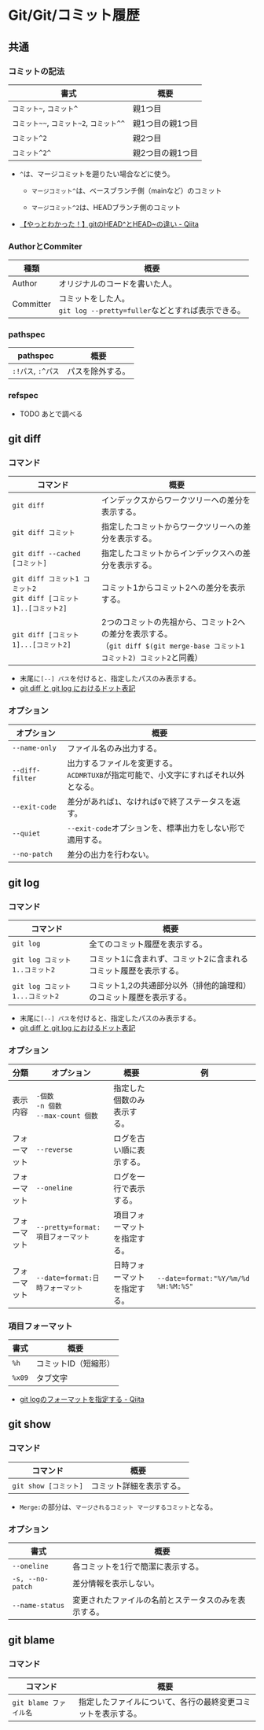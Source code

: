# Git/Git/コミット履歴

## 共通

### コミットの記法

| 書式                                     | 概要             |
| ---------------------------------------- | ---------------- |
| `コミット~`, `コミット^`                 | 親1つ目          |
| `コミット~~`, `コミット~2`, `コミット^^` | 親1つ目の親1つ目 |
| `コミット^2`                             | 親2つ目          |
| `コミット^2^`                            | 親2つ目の親1つ目 |

- `^`は、マージコミットを遡りたい場合などに使う。
  - `マージコミット^`は、ベースブランチ側（mainなど）のコミット

  - `マージコミット^2`は、HEADブランチ側のコミット

- [【やっとわかった！】gitのHEAD^とHEAD~の違い - Qiita](https://qiita.com/chihiro/items/d551c14cb9764454e0b9)

### AuthorとCommiter

| 種類      | 概要                                                         |
| --------- | ------------------------------------------------------------ |
| Author    | オリジナルのコードを書いた人。                               |
| Committer | コミットをした人。<br />`git log --pretty=fuller`などとすれば表示できる。 |

### pathspec

| pathspec           | 概要             |
| ------------------ | ---------------- |
| `:!パス`, `:^パス` | パスを除外する。 |

### refspec

- TODO あとで調べる

## git diff

### コマンド

| コマンド                                                     | 概要                                                         |
| ------------------------------------------------------------ | ------------------------------------------------------------ |
| `git diff`                                                   | インデックスからワークツリーへの差分を表示する。             |
| `git diff コミット`                                          | 指定したコミットからワークツリーへの差分を表示する。         |
| `git diff --cached [コミット]`                               | 指定したコミットからインデックスへの差分を表示する。         |
| `git diff コミット1 コミット2`<br />`git diff [コミット1]..[コミット2]` | コミット1からコミット2への差分を表示する。                   |
| `git diff [コミット1]...[コミット2]`                         | 2つのコミットの先祖から、コミット2への差分を表示する。<br />（`git diff $(git merge-base コミット1 コミット2) コミット2`と同義） |

- 末尾に`[--] パス`を付けると、指定したパスのみ表示する。
- [git diff と git log におけるドット表記](https://zenn.dev/yoichi/articles/git-dotted-notations)

### オプション

| オプション      | 概要                                                         |
| --------------- | ------------------------------------------------------------ |
| `--name-only`   | ファイル名のみ出力する。                                     |
| `--diff-filter` | 出力するファイルを変更する。<br />`ACDMRTUXB`が指定可能で、小文字にすればそれ以外となる。 |
| `--exit-code`   | 差分があれば`1`、なければ`0`で終了ステータスを返す。         |
| `--quiet`       | `--exit-code`オプションを、標準出力をしない形で適用する。    |
| `--no-patch`    | 差分の出力を行わない。                                       |

## git log

### コマンド

| コマンド                        | 概要                                                         |
| ------------------------------- | ------------------------------------------------------------ |
| `git log`                       | 全てのコミット履歴を表示する。                               |
| `git log コミット1..コミット2`  | コミット1に含まれず、コミット2に含まれるコミット履歴を表示する。 |
| `git log コミット1...コミット2` | コミット1,2の共通部分以外（排他的論理和）のコミット履歴を表示する。 |

- 末尾に`[--] パス`を付けると、指定したパスのみ表示する。
- [git diff と git log におけるドット表記](https://zenn.dev/yoichi/articles/git-dotted-notations)

### オプション

| 分類         | オプション                                     | 概要                         | 例                                  |
| ------------ | ---------------------------------------------- | ---------------------------- | ----------------------------------- |
| 表示内容     | `-個数`<br />`-n 個数`<br />`--max-count 個数` | 指定した個数のみ表示する。   |                                     |
| フォーマット | `--reverse`                                    | ログを古い順に表示する。     |                                     |
| フォーマット | `--oneline`                                    | ログを一行で表示する。       |                                     |
| フォーマット | `--pretty=format:項目フォーマット`             | 項目フォーマットを指定する。 |                                     |
| フォーマット | `--date=format:日時フォーマット`               | 日時フォーマットを指定する。 | `--date=format:"%Y/%m/%d %H:%M:%S"` |

### 項目フォーマット

| 書式   | 概要                 |
| ------ | -------------------- |
| `%h`   | コミットID（短縮形） |
| `%x09` | タブ文字             |

- [git logのフォーマットを指定する - Qiita](https://qiita.com/harukasan/items/9149542584385e8dea75)

## git show

### コマンド

| コマンド              | 概要                     |
| --------------------- | ------------------------ |
| `git show [コミット]` | コミット詳細を表示する。 |

- `Merge:`の部分は、`マージされるコミット マージするコミット`となる。

### オプション

| 書式              | 概要                              |
| ----------------- | --------------------------------- |
| `--oneline`       | 各コミットを1行で簡潔に表示する。 |
| `-s, --no-patch` | 差分情報を表示しない。            |
| `--name-status` | 変更されたファイルの名前とステータスのみを表示する。 |

## git blame

### コマンド

| コマンド               | 概要                                                         |
| ---------------------- | ------------------------------------------------------------ |
| `git blame ファイル名` | 指定したファイルについて、各行の最終変更コミットを表示する。 |
